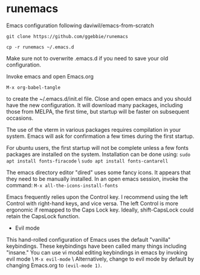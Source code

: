 # runemacs
Emacs configuration following daviwil/emacs-from-scratch

`git clone https://github.com/ggebbie/runemacs` 

`cp -r runemacs ~/.emacs.d` 

Make sure not to overwrite .emacs.d if you need to save your old configuration. 

Invoke emacs and open Emacs.org

`M-x org-babel-tangle`

to create the ~/.emacs.d/init.el file. Close and open emacs and you should have the new configuration. It will download many packages, including those from MELPA, the first time, but startup will be faster on subsequent occasions. 

The use of the vterm in various packages requires compilation in your system. Emacs will ask for confirmation a few times during the first startup.

For ubuntu users, the first startup  will not be complete unless a few fonts packages are installed on the system. Installation can be done using:
`sudo apt install fonts-firacode` \\
`sudo apt install fonts-cantarell`

The emacs directory editor "dired" uses some fancy icons. It appears that they need to be manually installed. In an open emacs session, invoke the command:
`M-x all-the-icons-install-fonts`


Emacs frequently relies upon the Control key. I recommend using the left Control with right-hand keys, and vice versa. The left Control is more ergonomic if remapped to the Caps Lock key. Ideally, shift-CapsLock could retain the CapsLock function.

* Evil mode

This hand-rolled configuration of Emacs uses the default "vanilla" keybindings. These keybindings have been called many things including "insane." You can use vi modal editing keybindings in emacs by invoking evil mode \\
`M-x evil-mode` \\
Alternatively, change to evil mode by default by changing Emacs.org to `(evil-mode 1)`.
